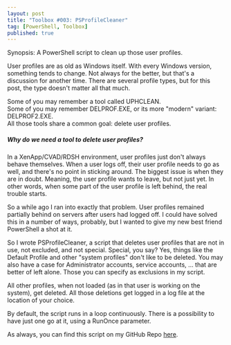 ```yaml
---
layout: post
title: "Toolbox #003: PSProfileCleaner"
tag: [PowerShell, Toolbox]
published: true
---
```

Synopsis: A PowerShell script to clean up those user profiles.

User profiles are as old as Windows itself. With every Windows version, something tends to change.
Not always for the better, but that's a discussion for another time.
There are several profile types, but for this post, the type doesn't matter all that much.

Some of you may remember a tool called UPHCLEAN.  
Some of you may remember DELPROF.EXE, or its more "modern" variant: DELPROF2.EXE.  
All those tools share a common goal: delete user profiles.

##### Why do we need a tool to delete user profiles?

In a XenApp/CVAD/RDSH environment, user profiles just don't always behave themselves. When a user logs off, their user profile needs to go as well, and there's no point in sticking around.
The biggest issue is when they are in doubt. Meaning, the user profile wants to leave, but not just yet. In other words, when some part of the user profile is left behind, the real trouble starts.

So a while ago I ran into exactly that problem. User profiles remained partially behind on servers after users had logged off.
I could have solved this in a number of ways, probably, but I wanted to give my new best friend PowerShell a shot at it.

So I wrote PSProfileCleaner, a script that deletes user profiles that are not in use, not excluded, and not special. Special, you say? Yes, things like the Default Profile and other "system profiles" don't like to be deleted. You may also have a case for Administrator accounts, service accounts, … that are better of left alone. Those you can specify as exclusions in my script.   

All other profiles, when not loaded (as in that user is working on the system), get deleted. All those deletions get logged in a log file at the location of your choice.

By default, the script runs in a loop continuously. There is a possibility to have just one go at it, using a RunOnce parameter.

As always, you can find this script on my GitHub Repo [here](https://github.com/Cloudsparkle/PSProfileCleaner).
